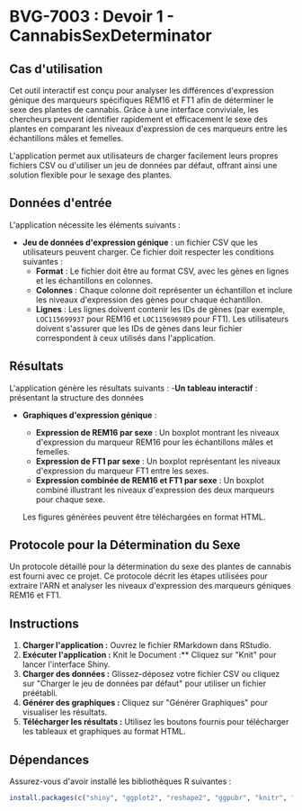 # BVG-7003 : Devoir 1 - CannabisSexDeterminator

## Cas d'utilisation
Cet outil interactif est conçu pour analyser les différences d'expression génique des marqueurs spécifiques REM16 et FT1 afin de déterminer le sexe des plantes de cannabis. Grâce à une interface conviviale, les chercheurs peuvent identifier rapidement et efficacement le sexe des plantes en comparant les niveaux d'expression de ces marqueurs entre les échantillons mâles et femelles. 

L'application permet aux utilisateurs de charger facilement leurs propres fichiers CSV ou d'utiliser un jeu de données par défaut, offrant ainsi une solution flexible pour le sexage des plantes.

## Données d'entrée
L'application nécessite les éléments suivants :
- **Jeu de données d'expression génique** : un fichier CSV que les utilisateurs peuvent charger. Ce fichier doit respecter les conditions suivantes :
  - **Format** : Le fichier doit être au format CSV, avec les gènes en lignes et les échantillons en colonnes.
  - **Colonnes** : Chaque colonne doit représenter un échantillon et inclure les niveaux d'expression des gènes pour chaque échantillon.
  - **Lignes** : Les lignes doivent contenir les IDs de gènes (par exemple, `LOC115699937` pour REM16 et `LOC115696989` pour FT1). Les utilisateurs doivent s'assurer que les IDs de gènes dans leur fichier correspondent à ceux utilisés dans l'application.

## Résultats
L'application génère les résultats suivants :
-**Un tableau interactif** : présentant la structure des données
- **Graphiques d'expression génique** :
  - **Expression de REM16 par sexe** : Un boxplot montrant les niveaux d'expression du marqueur REM16 pour les échantillons mâles et femelles.
  - **Expression de FT1 par sexe** : Un boxplot représentant les niveaux d'expression du marqueur FT1 entre les sexes.
  - **Expression combinée de REM16 et FT1 par sexe** : Un boxplot combiné illustrant les niveaux d'expression des deux marqueurs pour chaque sexe.
  
  Les figures générées peuvent être téléchargées en format HTML.
  
## Protocole pour la Détermination du Sexe
Un protocole détaillé pour la détermination du sexe des plantes de cannabis est fourni avec ce projet. Ce protocole décrit les étapes utilisées pour extraire l'ARN et analyser les niveaux d'expression des marqueurs géniques REM16 et FT1.

## Instructions
1. **Charger l'application :** Ouvrez le fichier RMarkdown dans RStudio.
2. **Exécuter l'application :** Knit le Document :** Cliquez sur "Knit" pour lancer l'interface Shiny.
3. **Charger des données :** Glissez-déposez votre fichier CSV ou cliquez sur "Charger le jeu de données par défaut" pour utiliser un fichier préétabli.
4. **Générer des graphiques :** Cliquez sur "Générer Graphiques" pour visualiser les résultats.
5. **Télécharger les résultats :** Utilisez les boutons fournis pour télécharger les tableaux et graphiques au format HTML.

## Dépendances
Assurez-vous d'avoir installé les bibliothèques R suivantes :

```r
install.packages(c("shiny", "ggplot2", "reshape2", "ggpubr", "knitr", "kableExtra", "tidyverse", "htmlwidgets", "plotly", "DT"))






